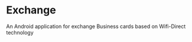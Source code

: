 Exchange
===========

An Android application for exchange Business cards based on Wifi-Direct technology
